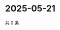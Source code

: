 # 2025-05-21

共 0 条

<!-- BEGIN ZHIHUQUESTIONS -->
<!-- 最后更新时间 Wed May 21 2025 08:55:40 GMT+0800 (China Standard Time) -->

<!-- END ZHIHUQUESTIONS -->
